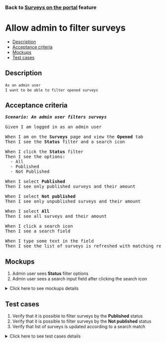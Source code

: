 ### Back to [Surveys on the portal](../../) feature

# Allow admin to filter surveys

- [Description](#description)
- [Acceptance criteria](#acceptance-criteria)
- [Mockups](#mockups)
- [Test cases](#test-cases)

## Description

    As an admin user
    I want to be able to filter opened surveys

## Acceptance criteria

<pre>
<b><i>Scenario: An admin user filters surveys</i></b>

Given I am logged in as an admin user

When I am on the <b>Surveys</b> page and view the <b>Opened</b> tab
Then I see the <b>Status</b> filter and a search icon

When I click the <b>Status</b> filter
Then I see the options:
  - All
  - Published
  - Not Published

When I select <b>Published</b>
Then I see only published surveys and their amount

When I select <b>Not published</b>
Then I see only unpublished surveys and their amount

When I select <b>All</b>
Then I see all surveys and their amount

When I click a search icon
Then I see a search field

When I type some text in the field
Then I see the list of surveys is refreshed with matching results
</pre>

## Mockups

1. Admin user sees <b>Status</b> filter options
2. Admin user sees a search input field after clicking the search icon

<details>
  <summary>Click here to see mockups details</summary>

**1. Admin user sees Status filter options:**

![Admin user sees Status filter options](/products/sports_hub_portal/web_application_features/surveys/images/admin_status_filter.png)

**2. Admin user sees a search input field after clicking the search icon:**

![Admin user sees a search input field after clicking the search icon](/products/sports_hub_portal/web_application_features/surveys/images/admin_search.png)

</details>

## Test cases

1. Verify that it is possible to filter surveys by the <b>Published</b> status
2. Verify that it is possible to filter surveys by the <b>Not published</b> status
3. Verify that list of surveys is updated according to a search match

<details>
  <summary>Click here to see test cases details</summary>

### **#1. Verify that it is possible to filter surveys by the Published status**

|Preconditions|Steps|Expected result
--------------|-----|----------
|- Log in with admin account</br>- Go to the <b>Surveys</b> configuration page|1) Click the <b>Status</b> column label</br>2) Select <b>Published</b>|2) Users can see only published surveys in the table|

### **#2. Verify that it is possible to filter surveys by the Not published status**

|Preconditions|Steps|Expected result
--------------|-----|----------
|- Log in with admin account</br>- Go to the <b>Surveys</b> configuration page|1) Click the <b>Status</b> column label</br>2) Select <b>Not published</b>|2) Users can see only unpublished surveys in the table|

### **#3. Verify that list of surveys is updated according to a search match**

|Preconditions|Steps|Expected result
--------------|-----|----------
|- Log in with admin account</br>- Go to the <b>Surveys</b> configuration page|1) Click a search icon</br>2) Type some text to the field|1) An input field appears</br>2) The list of surveys is updated with match|

</details>
